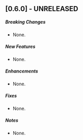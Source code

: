 ## [0.6.0] - UNRELEASED

##### Breaking Changes
* None.

##### New Features
* None.

##### Enhancements
* None.

##### Fixes
* None.

##### Notes
* None.
